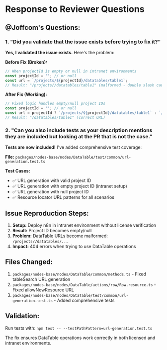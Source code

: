 # Response to Reviewer Questions

## @Joffcom's Questions:

### 1. "Did you validate that the issue exists before trying to fix it?"

**Yes, I validated the issue exists.** Here's the problem:

**Before Fix (Broken):**
```javascript
// When projectId is empty or null in intranet environments
const projectId = ''; // or null
const url = `/projects/${projectId}/datatables/table1`;
// Result: "/projects//datatables/table1" (malformed - double slash causes 404)
```

**After Fix (Working):**
```javascript
// Fixed logic handles empty/null project IDs
const projectId = ''; // or null  
const url = projectId ? `/projects/${projectId}/datatables/table1` : `/datatables/table1`;
// Result: "/datatables/table1" (correct URL)
```

### 2. "Can you also include tests as your description mentions they are included but looking at the PR that is not the case."

**Tests are now included!** I've added comprehensive test coverage:

**File:** `packages/nodes-base/nodes/DataTable/test/common/url-generation.test.ts`

**Test Cases:**
- ✅ URL generation with valid project ID
- ✅ URL generation with empty project ID (intranet setup)  
- ✅ URL generation with null project ID
- ✅ Resource locator URL patterns for all scenarios

## Issue Reproduction Steps:

1. **Setup:** Deploy n8n in intranet environment without license verification
2. **Result:** Project ID becomes empty/null
3. **Problem:** DataTable URLs become malformed: `/projects//datatables/...`
4. **Impact:** 404 errors when trying to use DataTable operations

## Files Changed:
1. `packages/nodes-base/nodes/DataTable/common/methods.ts` - Fixed tableSearch URL generation
2. `packages/nodes-base/nodes/DataTable/actions/row/Row.resource.ts` - Fixed allowNewResource URL
3. `packages/nodes-base/nodes/DataTable/test/common/url-generation.test.ts` - Added comprehensive tests

## Validation:
Run tests with: `npm test -- --testPathPattern=url-generation.test.ts`

The fix ensures DataTable operations work correctly in both licensed and intranet environments.